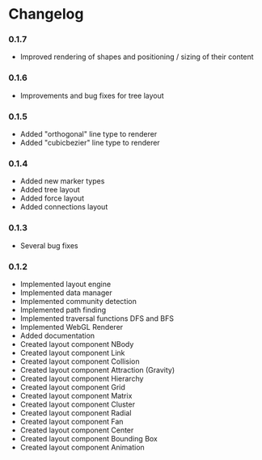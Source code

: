 # Changelog

### 0.1.7
- Improved rendering of shapes and positioning / sizing of their content

### 0.1.6
- Improvements and bug fixes for tree layout

### 0.1.5
- Added "orthogonal" line type to renderer
- Added "cubicbezier" line type to renderer

### 0.1.4
- Added new marker types
- Added tree layout
- Added force layout
- Added connections layout

### 0.1.3
- Several bug fixes

### 0.1.2

- Implemented layout engine
- Implemented data manager
- Implemented community detection
- Implemented path finding
- Implemented traversal functions DFS and BFS
- Implemented WebGL Renderer
- Added documentation
- Created layout component NBody
- Created layout component Link
- Created layout component Collision
- Created layout component Attraction (Gravity)
- Created layout component Hierarchy
- Created layout component Grid
- Created layout component Matrix
- Created layout component Cluster
- Created layout component Radial
- Created layout component Fan
- Created layout component Center
- Created layout component Bounding Box
- Created layout component Animation
